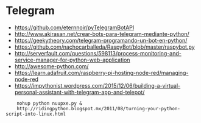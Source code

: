 Telegram
==

- https://github.com/eternnoir/pyTelegramBotAPI
- http://www.akirasan.net/crear-bots-para-telegram-mediante-python/
- https://geekytheory.com/telegram-programando-un-bot-en-python/
- https://github.com/nachocarballeda/RaspyBot/blob/master/raspybot.py
- http://serverfault.com/questions/598113/process-monitoring-and-service-manager-for-python-web-application
- http://awesome-python.com/
- https://learn.adafruit.com/raspberry-pi-hosting-node-red/managing-node-red
- https://impythonist.wordpress.com/2015/12/06/building-a-virtual-personal-assistant-with-telegram-app-and-telepot/

```
    nohup python nuupxe.py &
    http://ridingpython.blogspot.mx/2011/08/turning-your-python-script-into-linux.html
```